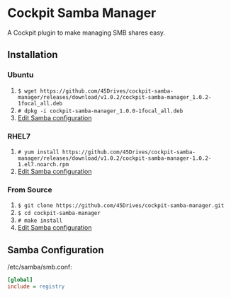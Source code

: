 # Cockpit Samba Manager
A Cockpit plugin to make managing SMB shares easy.

## Installation
### Ubuntu
1. `$ wget https://github.com/45Drives/cockpit-samba-manager/releases/download/v1.0.2/cockpit-samba-manager_1.0.2-1focal_all.deb`
1. `# dpkg -i cockpit-samba-manager_1.0.0-1focal_all.deb`
1. [Edit Samba configuration](#samba-configuration)
### RHEL7
1. `# yum install https://github.com/45Drives/cockpit-samba-manager/releases/download/v1.0.2/cockpit-samba-manager-1.0.2-1.el7.noarch.rpm`
1. [Edit Samba configuration](#samba-configuration)
### From Source
1. `$ git clone https://github.com/45Drives/cockpit-samba-manager.git`
1. `$ cd cockpit-samba-manager`
1. `# make install`
1. [Edit Samba configuration](#samba-configuration)

## Samba Configuration
/etc/samba/smb.conf:
```ini
[global]
include = registry
```

